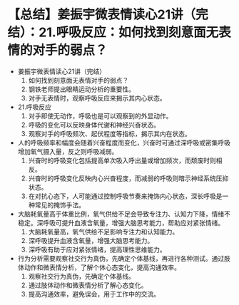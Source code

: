 # 【总结】姜振宇微表情读心21讲（完结）：21.呼吸反应：如何找到刻意面无表情的对手的弱点？

-   姜振宇微表情读心21讲（完结）
    1.  如何找到刻意面无表情对手的弱点？
    2.  钢铁老师提出眼睛运动分析的重要性。
    3.  对手无表情时，观察呼吸反应来揭示其内心状态。
-   21.呼吸反应
    1.  对手即使无动作，呼吸也是可以观察到的外显动作。
    2.  呼吸的变化可以反映身体代谢和神经兴奋状态。
    3.  观察对手的呼吸频次、起伏程度等指标，揭示其内在状态。
-   人的呼吸频率和幅度会随着兴奋程度而变化，兴奋时可通过深呼吸或密集呼吸增加氧气摄入量，反之则呼吸减弱。
    1.  兴奋时的呼吸变化包括提高单次吸入呼出量或增加频次，而颓废时则相反。
    2.  兴奋时的呼吸变化反映内心兴奋程度，而减弱的呼吸则暗示神经系统压抑状态。
    3.  在对抗心态下，人可能通过控制呼吸节奏来掩饰内心状态，深长呼吸是一种常见的掩饰手法。
-   大脑耗氧量高于体重比例，氧气供给不足会导致专注力、认知力下降，情绪不稳定。深呼吸可提升血液含氧量，增强大脑思考能力，帮助应对紧张情绪。
    1.  大脑耗氧量高，氧气供给不足影响专注力和认知能力。
    2.  深呼吸提升血液含氧量，增强大脑思考能力。
    3.  深呼吸有助于应对紧张情绪，提高理性思维能力。
-   行为分析需要观察社交行为真伪，先确定个体基线，再进行各种测试。通过肢体动作和微表情分析，了解个体心态变化，提高沟通效率。
    1.  观察社交行为真伪，先确定个体基线。
    2.  通过肢体动作和微表情分析了解心态变化。
    3.  提高沟通效率，避免误会，用于工作中的交流。